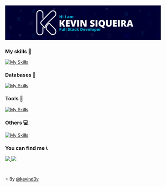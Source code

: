 <p align="center">
  <img src="./assets/Card.png" 
  alt="Kevin Siqueira - Full Stack Developer" />
</p>

### My skills 🚀

[![My Skills](https://skillicons.dev/icons?i=html,css,bootstrap,js,jquery,nodejs,php)]()

### Databases 💾

[![My Skills](https://skillicons.dev/icons?i=postgresql,mysql,sqlite)]()

### Tools 🧰

[![My Skills](https://skillicons.dev/icons?i=vscode,docker,postman,idea,git)]()

### Others 💻

[![My Skills](https://skillicons.dev/icons?i=github,gitlab,linux)]()

### You can find me 📞

<p>
<a href="https://www.linkedin.com/in/kevinssiqueira/" alt="LinkedIn" title="Kevin Siqueira" target="_blank">
    <img src="https://skillicons.dev/icons?i=linkedin" />
</a>

<a href="https://www.kevind3v.com.br" alt="Instagram" title="Meu Portfólio" target="_blank">
    <img src="https://skillicons.dev/icons?i=vercel" />
</a>
</p>

<br/>

⭐️ By [@kevind3v](https://github.com/kevind3v)

